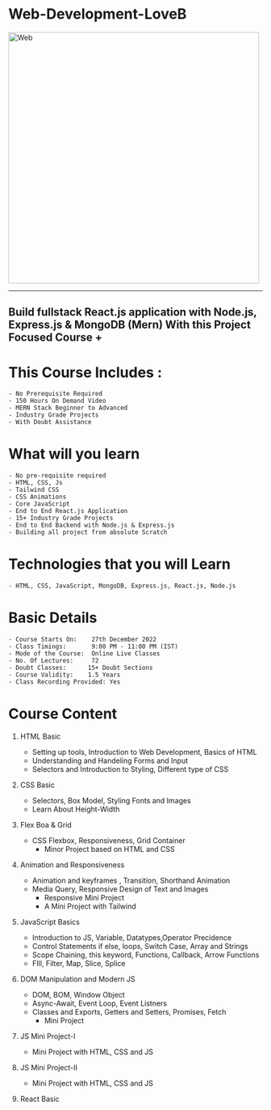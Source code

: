 # Web-Development-LoveB

<img width="497" alt="Web" src="https://user-images.githubusercontent.com/117193057/220166358-24eeb3bf-16c9-4768-8dba-037515ab3592.png">

------------------------------------------------------------------------------------------------------------------
Build fullstack React.js application with Node.js, Express.js & MongoDB (Mern) With this Project Focused Course  +
------------------------------------------------------------------------------------------------------------------
  
# This Course Includes :
    - No Prerequisite Required
    - 150 Hours On Demand Video
    - MERN Stack Beginner to Advanced
    - Industry Grade Projects
    - With Doubt Assistance

# What will you learn
    - No pre-requisite required
    - HTML, CSS, Js
    - Tailwind CSS
    - CSS Animations
    - Core JavaScript
    - End to End React.js Application
    - 15+ Industry Grade Projects
    - End to End Backend with Node.js & Express.js
    - Building all project from absolute Scratch

# Technologies that you will Learn
    - HTML, CSS, JavaScript, MongoDB, Express.js, React.js, Node.js


# Basic Details
    - Course Starts On:    27th December 2022
    - Class Timings:       9:00 PM - 11:00 PM (IST)
    - Mode of the Course:  Online Live Classes
    - No. Of Lectures:     72
    - Doubt Classes:      15+ Doubt Sections
    - Course Validity:    1.5 Years
    - Class Recording Provided: Yes

# Course Content
1. HTML Basic
    - Setting up tools, Introduction to Web Development, Basics of HTML 
    - Understanding and Handeling Forms and Input
    - Selectors and Introduction to Styling, Different type of CSS
  
2. CSS Basic
   - Selectors, Box Model, Styling Fonts and Images
   - Learn About Height-Width

3. Flex Boa & Grid
    - CSS Flexbox, Responsiveness, Grid Container
      - Minor Project based on HTML and CSS

4. Animation and Responsiveness
    - Animation and keyframes , Transition, Shorthand Animation
    - Media Query, Responsive Design of Text and Images
      - Responsive Mini Project
      - A Mini Project with Tailwind
      
5. JavaScript Basics
    - Introduction to JS, Variable, Datatypes,Operator Precidence
    - Control Statements if else, loops, Switch Case, Array and Strings
    - Scope Chaining, this keyword, Functions, Callback, Arrow Functions
    - FIll, Filter, Map, Slice, Splice
  
6. DOM Manipulation and Modern JS
     - DOM, BOM, Window Object
     - Async-Await, Event Loop, Event Listners
     - Classes and Exports, Getters and Setters, Promises, Fetch
        - Mini Project
       
7. JS Mini Project-I 
      - Mini Project with HTML, CSS and JS
   
8. JS Mini Project-II 
      - Mini Project with HTML, CSS and JS
   
9. React Basic

